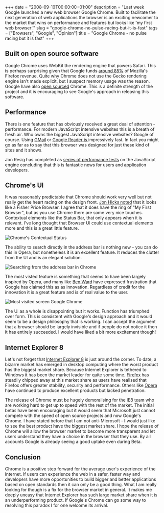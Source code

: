 +++
date = "2008-09-10T00:00:00+01:00"
description = "Last week Google launched a new web browser Google Chrome. Built to facilitate the next generation of web applications the browser is an exciting newcomer to the market that wins on performance and features but looks like 'my first web browser'."
slug = "google-chrome-no-pulse-racing-but-it-is-fast"
tags = ["Browsers", "Google", "Opinion"]
title = "Google Chrome - no pulse racing but it is fast"
+++

## Built on open source software

Google Chrome uses WebKit the rendering engine that powers Safari. This is
perhaps surprising given that Google funds [around 85%][1] of Mozilla's Firefox
revenue. Quite why Chrome does not use the Gecko rendering engine isn't made
explicit, but I suspect memory usage was the reason. Google have also [open
sourced][2] Chrome. This is a definite strength of the project and it is
encouraging to see Google's approach in releasing this software.

## Performance

There is one feature that has obviously received a great deal of attention -
performance. For modern JavaScript intensive websites this is a breath of fresh
air. Who owns the biggest JavaScript intensive websites? Google of course. Using
[GMail][3] or [Google Reader is ][4] impressively fast. In fact you might go as
far as to say that this browser was designed for just these kind of sites and it
shows.

Jon Resig has completed as [series of performance tests][5] on the JavaScript
engine concluding that this is fantastic news for users and application
developers.

## Chrome's UI

It was reasonably predictable that Chrome should work very well but not really
get the heart racing on the design front. [Jon Hicks noted][6] that it looks
like a Fisher Price Browser. I agree that it does have the ring of "My First
Browser", but as you use Chrome there are some very nice touches. Contextual
elements like the Status Bar, that only appears when it is relevant. I've long
thought that Browser UI could use contextual elements more and this is a great
little feature.

![Chrome's Contextual Status][7]

The ability to search directly in the address bar is nothing new - you can do
this in Opera, but nonetheless it is an excellent feature. It reduces the
clutter from the UI and is an elegant solution.

![Searching from the address bar in Chrome][8]

The most visted feature is something that seems to have been largely inspired by
Opera, and many like [Ben Ward][9] have expressed frustration that Google has
claimed this as as innovation. Regardless of credit for the innovation it is a
great feature and is of real value to the user.

![Most visited screen Google Chrome][10]

The UI as a whole is disappointing but it works. Function has triumphed over
form. This is consistent with Google's design approach and it would seem to be a
design philosophy that is working. I can accept the argument that a browser
should be largely invisible and if people do not notice it then it has entirely
succeeded. I would have liked a bit more excitement though!

## Internet Explorer 8

Let's not forget that [Internet Explorer 8][11] is just around the corner. To
date, a bizarre market has emerged in desktop computing where the worst product
has the biggest market share. Because Internet Explorer is tethered to Windows
it has been the market leader for quite some time. [Firefox][12] has steadily
chipped away at this market share as users have realised that Firefox offers
greater stability, security and performance. Others like [Opera][13] have
continued to produce excellent products but lacked penetration.

The release of Chrome must be hugely demoralising for the IE8 team who are
working hard to get up to speed with the rest of the market. The initial betas
have been encouraging but it would seem that Microsoft just cannot compete with
the speed of open source projects and now Google's Chrome. I have stated before
that I am not anti-Microsoft - I would just like to see the best product have
the biggest market share. I hope the release of Chrome will allow the browser
market to become more transparent and let users understand they have a choice in
the browser that they use. By all accounts Google is already seeing a good
uptake even during Beta.

## Conclusion

Chrome is a positive step forward for the average user's experience of the
internet. If users can experience the web in a safer, faster way and developers
have more opportunities to build bigger and better applications based on open
standards then it can only be a good thing. What I am really looking for though
is a fix for the browser market in general. It makes me deeply uneasy that
Internet Explorer has such large market share when it is an underperforming
product. If Google's Chrome can go some way to resolving this paradox I for one
welcome its arrival.

[1]:
  http://www.theregister.co.uk/2007/10/25/mozilla_releases_2006_financial_statement/
[2]: http://code.google.com/chromium/
[3]: http://mail.google.com/
[4]: http://www.google.com/reader
[5]: http://ejohn.org/blog/javascript-performance-rundown/
[6]: http://www.hicksdesign.co.uk/journal/initial-thoughts-on-google-chrome
[7]: /images/articles/contextual.webp
[8]: /images/articles/fisher-price.webp
[9]: http://ben-ward.co.uk/
[10]: /images/articles/most_visited.webp
[11]: http://www.microsoft.com/windows/internet-explorer/beta/default.aspx
[12]: http://www.mozilla.com/firefox
[13]: http://www.opera.com/
